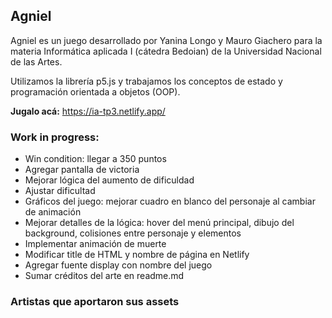 ## Agniel

Agniel es un juego desarrollado por Yanina Longo y Mauro Giachero para la materia Informática aplicada I (cátedra Bedoian) de la Universidad Nacional de las Artes.

Utilizamos la librería p5.js y trabajamos los conceptos de estado y programación orientada a objetos (OOP).

**Jugalo acá:** https://ia-tp3.netlify.app/

### Work in progress:

- Win condition: llegar a 350 puntos
- Agregar pantalla de victoria
- Mejorar lógica del aumento de dificuldad
- Ajustar dificultad
- Gráficos del juego: mejorar cuadro en blanco del personaje al cambiar de animación
- Mejorar detalles de la lógica: hover del menú principal, dibujo del background, colisiones entre personaje y elementos
- Implementar animación de muerte
- Modificar title de HTML y nombre de página en Netlify
- Agregar fuente display con nombre del juego
- Sumar créditos del arte en readme.md

### Artistas que aportaron sus assets
